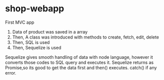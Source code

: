 # shop-webapp
First MVC app 

1. Data of product was saved in a array
2. Then, A class was introduced with methods to create, fetch, edit, delete
3. Then, SQL is used
4. Then, Sequelize is used 

Sequelize gives smooth handling of data with node language, however it converts those codes to SQL query and executes it.
Sequelize returns as Promise,so its good to get the data first and then() executes. catch() if any error.

